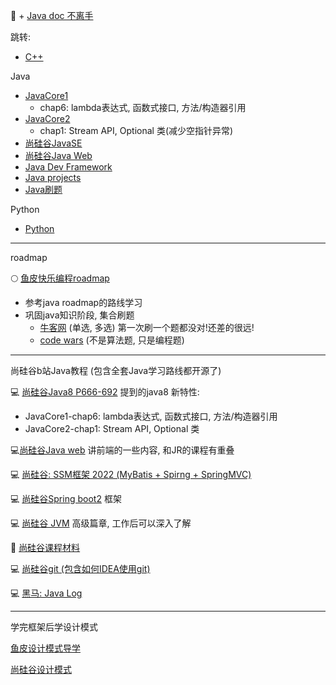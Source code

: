 :book:  + [Java doc 不离手](https://docs.oracle.com/en/java/javase/17/docs/api/)



跳转:

+ [C++](./CPP/readme.md)

Java
+ [JavaCore1](./javaCore/myJavaCore1.md)
  + chap6: lambda表达式, 函数式接口, 方法/构造器引用  
+ [JavaCore2](./javaCore2/myJavaCore2.md)
  + chap1: Stream API, Optional 类(减少空指针异常) 
+ [尚硅谷JavaSE](./GuiguShang_JavaSE.md)
+ [尚硅谷Java Web](./Java_Web/myJavaWebNotes.md)
+ [Java Dev Framework](./Java_Framework/myJavaFramework.md)
+ [Java projects](./javaProjects/javaProjects.md)
+ [Java刷题](./%E5%88%B7%E9%A2%98/newCoder.md)

Python
+ [Python](./Python/readme.md)
---
roadmap

:full_moon: [鱼皮快乐编程roadmap](https://github.com/liyupi/code-roadmap) 
+ 参考java roadmap的路线学习
+ 巩固java知识阶段, 集合刷题
  + [牛客网](https://www.nowcoder.com/exam/intelligent?questionJobId=10&tagId=21000) (单选, 多选) 第一次刷一个题都没对!还差的很远!
  + [code wars](https://www.codewars.com/dashboard) (不是算法题, 只是编程题) 

---
尚硅谷b站Java教程 (包含全套Java学习路线都开源了)

:computer: [尚硅谷Java8 P666-692](https://www.bilibili.com/video/BV1Kb411W75N?p=666&vd_source=c6866d088ad067762877e4b6b23ab9df) 提到的java8 新特性:
+ JavaCore1-chap6: lambda表达式, 函数式接口, 方法/构造器引用  
+ JavaCore2-chap1: Stream API, Optional 类 

:computer:[尚硅谷Java web](https://www.bilibili.com/video/BV1Y7411K7zz/?vd_source=c6866d088ad067762877e4b6b23ab9df) 讲前端的一些内容, 和JR的课程有重叠

:computer: [尚硅谷: SSM框架 2022 (MyBatis + Spirng + SpringMVC)](https://www.bilibili.com/video/BV1Ya411S7aT/?spm_id_from=333.1007.top_right_bar_window_default_collection.content.click&vd_source=c6866d088ad067762877e4b6b23ab9df)

:computer: [尚硅谷Spring boot2](https://www.bilibili.com/video/BV19K4y1L7MT/?vd_source=c6866d088ad067762877e4b6b23ab9df) 框架

:computer: [尚硅谷 JVM](https://www.bilibili.com/video/BV1PJ411n7xZ/?vd_source=c6866d088ad067762877e4b6b23ab9df) 高级篇章, 工作后可以深入了解

:book: [尚硅谷课程材料](http://www.atguigu.com/download.shtml)

:computer: [尚硅谷git (包含如何IDEA使用git)](https://www.bilibili.com/video/BV1vy4y1s7k6/?spm_id_from=333.337.search-card.all.click&vd_source=c6866d088ad067762877e4b6b23ab9df)

:computer: [黑马: Java Log](https://www.bilibili.com/video/BV1vA41137P2/?spm_id_from=333.337.search-card.all.click&vd_source=c6866d088ad067762877e4b6b23ab9df)

---
学完框架后学设计模式

[鱼皮设计模式导学](https://www.bilibili.com/video/BV1za411p7Ny/?spm_id_from=333.788.recommend_more_video.0&vd_source=c6866d088ad067762877e4b6b23ab9df)

[尚硅谷设计模式](https://www.bilibili.com/video/BV1G4411c7N4/?spm_id_from=333.337.search-card.all.click&vd_source=c6866d088ad067762877e4b6b23ab9df)